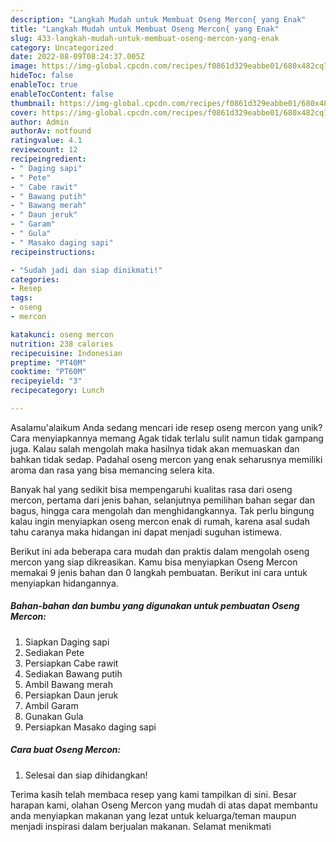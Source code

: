 ```yaml
---
description: "Langkah Mudah untuk Membuat Oseng Mercon{ yang Enak"
title: "Langkah Mudah untuk Membuat Oseng Mercon{ yang Enak"
slug: 433-langkah-mudah-untuk-membuat-oseng-mercon-yang-enak
category: Uncategorized
date: 2022-08-09T08:24:37.005Z
image: https://img-global.cpcdn.com/recipes/f0861d329eabbe01/680x482cq70/oseng-mercon-foto-resep-utama.jpg
hideToc: false
enableToc: true
enableTocContent: false
thumbnail: https://img-global.cpcdn.com/recipes/f0861d329eabbe01/680x482cq70/oseng-mercon-foto-resep-utama.jpg
cover: https://img-global.cpcdn.com/recipes/f0861d329eabbe01/680x482cq70/oseng-mercon-foto-resep-utama.jpg
author: Admin
authorAv: notfound
ratingvalue: 4.1
reviewcount: 12
recipeingredient:
- " Daging sapi"
- " Pete"
- " Cabe rawit"
- " Bawang putih"
- " Bawang merah"
- " Daun jeruk"
- " Garam"
- " Gula"
- " Masako daging sapi"
recipeinstructions:

- "Sudah jadi dan siap dinikmati!"
categories:
- Resep
tags:
- oseng
- mercon

katakunci: oseng mercon 
nutrition: 238 calories
recipecuisine: Indonesian
preptime: "PT40M"
cooktime: "PT60M"
recipeyield: "3"
recipecategory: Lunch

---
```



Asalamu'alaikum Anda sedang mencari ide resep oseng mercon yang unik? Cara menyiapkannya memang Agak tidak terlalu sulit namun tidak gampang juga. Kalau salah mengolah maka hasilnya tidak akan memuaskan dan bahkan tidak sedap. Padahal oseng mercon yang enak seharusnya memiliki aroma dan rasa yang bisa memancing selera kita.


Banyak hal yang sedikit bisa mempengaruhi kualitas rasa dari oseng mercon, pertama dari jenis bahan, selanjutnya pemilihan bahan segar dan bagus, hingga cara mengolah dan menghidangkannya. Tak perlu bingung kalau ingin menyiapkan oseng mercon enak di rumah, karena asal sudah tahu caranya maka hidangan ini dapat menjadi suguhan istimewa.




Berikut ini ada beberapa cara mudah dan praktis dalam mengolah oseng mercon yang siap dikreasikan. Kamu bisa menyiapkan Oseng Mercon memakai 9 jenis bahan dan 0 langkah pembuatan. Berikut ini cara untuk menyiapkan hidangannya.

<!--inarticleads1-->

##### Bahan-bahan dan bumbu yang digunakan untuk pembuatan Oseng Mercon:

1. Siapkan  Daging sapi
1. Sediakan  Pete
1. Persiapkan  Cabe rawit
1. Sediakan  Bawang putih
1. Ambil  Bawang merah
1. Persiapkan  Daun jeruk
1. Ambil  Garam
1. Gunakan  Gula
1. Persiapkan  Masako daging sapi




<!--inarticleads2-->

##### Cara buat Oseng Mercon:


1. Selesai dan siap dihidangkan!



Terima kasih telah membaca resep yang kami tampilkan di sini. Besar harapan kami, olahan Oseng Mercon yang mudah di atas dapat membantu anda menyiapkan makanan yang lezat untuk keluarga/teman maupun menjadi inspirasi dalam berjualan makanan. Selamat menikmati
